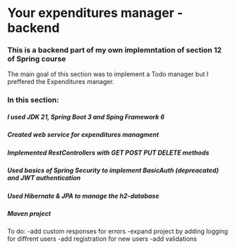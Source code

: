 <h1>Your expenditures manager - backend</h1>
<h3>This is a backend part of my own implemntation of section 12 of Spring course </h3>

The main goal of this section was to implement a Todo manager but I preffered the Expenditures manager.

<h3>In this section:</h3>


<h5>I used JDK 21, Spring Boot 3 and Sping Framework 6</h5>


<h5>Created web service for expenditures managment</h5>


<h5>Implemented RestControllers with GET POST PUT DELETE methods</h5>


<h5>Used basics of Spring Security to implement BasicAuth (depreacated) and JWT authentication</h5>


<h5>Used Hibernate & JPA to manage the h2-database</h5>


<h5>Maven project</h5>

To do: 
-add custom responses for errors
-expand project by adding logging for diffrent users
-add registration for new users
-add validations

